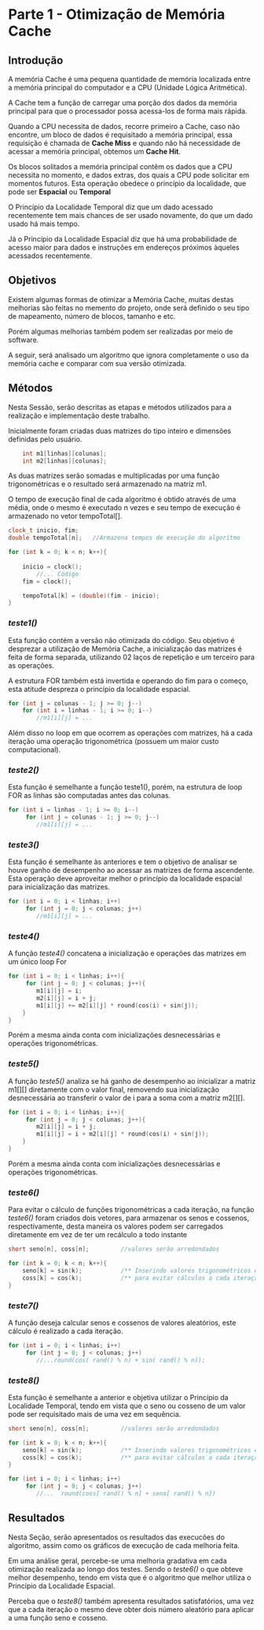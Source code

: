 # Parte 1 - Otimização de Memória Cache

## Introdução

A memória Cache é uma pequena quantidade de memória localizada entre a memória principal do computador e a CPU (Unidade Lógica Aritmética).

A Cache tem a função de carregar uma porção dos dados da memória principal para que o processador possa acessa-los de forma mais rápida. 

Quando a CPU necessita de dados, recorre primeiro a Cache, caso não encontre, um bloco de dados é requisitado a memória principal, essa requisição é chamada de **Cache Miss** e quando não há necessidade de acessar a memória principal, obtemos um **Cache Hit**.

Os blocos solitados a memória principal contêm os dados que a CPU necessita no momento, e dados extras, dos quais a CPU pode solicitar em momentos futuros. Esta operação obedece o princípio da localidade, que pode ser **Espacial** ou **Temporal**

O Princípio da Localidade Temporal diz que um dado acessado recentemente tem mais chances de ser usado novamente, do que um dado usado há mais tempo.

Já o Princípio da Localidade Espacial diz que há uma probabilidade de acesso maior para dados e instruções em endereços próximos àqueles acessados recentemente.

## Objetivos

Existem algumas formas de otimizar a Memória Cache, muitas destas melhorias são feitas no memento do projeto, onde será definido o seu tipo de mapeamento, número de blocos, tamanho e etc.

Porém algumas melhorias também podem ser realizadas por meio de software.

A seguir, será analisado um algoritmo que ignora completamente o uso da memória cache e comparar com sua versão otimizada.

## Métodos

Nesta Sessão, serão descritas as etapas e métodos utilizados para a realização e implementação deste trabalho.

Inicialmente foram criadas duas matrizes do tipo inteiro e dimensões definidas pelo usuário.

```C++
    int m1[linhas][colunas];
    int m2[linhas][colunas];
```
As duas matrizes serão somadas e multiplicadas por uma função trigonométricas e o resultado será armazenado na matriz m1.

O tempo de execução final de cada algoritmo é obtido através de uma média, onde o mesmo é executado n vezes e seu tempo de execução é armazenado no vetor tempoTotal[].

```C++
clock_t inicio, fim;
double tempoTotal[n];	//Armazena tempos de execução do algorítmo

for (int k = 0; k < n; k++){
    
    inicio = clock();
   		//... Código
    fim = clock();

    tempoTotal[k] = (double)(fim - inicio);
}
```

### _teste1()_

Esta função contém a versão não otimizada do código. Seu objetivo é desprezar a utilização de Memória Cache, a inicialização das matrizes é feita de forma separada, utilizando 02 laços de repetição e um terceiro para as operações.

A estrutura FOR também está invertida e operando do fim para o começo, esta atitude despreza o princípio da localidade espacial.

```C++
for (int j = colunas - 1; j >= 0; j--)
	for (int i = linhas - 1; i >= 0; i--)
        //m1[i][j] = ...
```

Além disso no loop em que ocorrem as operações com matrizes, há a cada iteração uma operação trigonométrica (possuem um maior custo computacional).

### _teste2()_

Esta função é semelhante a função teste1(), porém, na estrutura de loop FOR as linhas são computadas antes das colunas.

```C++
for (int i = linhas - 1; i >= 0; i--)
     for (int j = colunas - 1; j >= 0; j--)
        //m1[i][j] = ...
```

### _teste3()_

Esta função é semelhante às anteriores e tem o objetivo de analisar se houve ganho de desempenho ao acessar as matrizes de forma ascendente. Esta operação deve aproveitar melhor o princípio da localidade espacial para inicialização das matrizes.

```C++
for (int i = 0; i < linhas; i++)
     for (int j = 0; j < colunas; j++)
        //m1[i][j] = ...
```

### _teste4()_

A função _teste4()_ concatena a inicialização e operações das matrizes em um único loop For

```C++
for (int i = 0; i < linhas; i++){
     for (int j = 0; j < colunas; j++){
        m1[i][j] = i;
        m2[i][j] = i + j;
        m1[i][j] += m2[i][j] * round(cos(i) + sin(j));
    }
}
```

Porém a mesma ainda conta com inicializações desnecessárias e operações trigonométricas.

### _teste5()_

A função _teste5()_ analiza se há ganho de desempenho ao inicializar a matriz m1[][] diretamente com o valor final, removendo sua inicialização desnecessária ao transferir o valor de i para a soma com a matriz m2[][].

```C++
for (int i = 0; i < linhas; i++){
     for (int j = 0; j < colunas; j++){
        m2[i][j] = i + j;
        m1[i][j] = i + m2[i][j] * round(cos(i) + sin(j));
    }
}
```

Porém a mesma ainda conta com inicializações desnecessárias e operações trigonométricas.


### _teste6()_

Para evitar o cálculo de funções trigonométricas a cada iteração, na função _teste6()_ foram criados dois vetores, para armazenar os senos e cossenos, respectivamente, desta maneira os valores podem ser carregados diretamente em vez de ter um recálculo a todo instante

```C++
short seno[n], coss[n];  		//valores serão arredondados

for (int k = 0; k < n; k++){
    seno[k] = sin(k);       	/** Inserindo valores trigonométricos em um vetor   **/
    coss[k] = cos(k);       	/** para evitar cálculos a cada iteração            **/
}
```


### _teste7()_

A função deseja calcular senos e cossenos de valores aleatórios, este cálculo é realizado a cada iteração.

```C++
for (int i = 0; i < linhas; i++)
     for (int j = 0; j < colunas; j++)
        //...round(cos( rand() % n) + sin( rand() % n));
```


### _teste8()_

Esta função é semelhante a anterior e objetiva utilizar o Princípio da Localidade Temporal, tendo em vista que o seno ou cosseno de um valor pode ser requisitado mais de uma vez em sequência.	

```C++
short seno[n], coss[n];  		//valores serão arredondados

for (int k = 0; k < n; k++){
    seno[k] = sin(k);       	/** Inserindo valores trigonométricos em um vetor   **/
    coss[k] = cos(k);       	/** para evitar cálculos a cada iteração            **/
}

for (int i = 0; i < linhas; i++)
     for (int j = 0; j < colunas; j++)
     	//...  round(coss[ rand() % n] + seno[ rand() % n])
```

## Resultados
Nesta Seção, serão apresentados os resultados das execucões do algoritmo, assim como os gráficos de execução de cada melhoria feita. 

Em uma análise geral, percebe-se uma melhoria gradativa em cada otimização realizada ao longo dos testes. Sendo o _teste6()_ o que obteve melhor desempenho, tendo em vista que é o algoritmo que melhor utiliza o Princípio da Localidade Espacial.

Perceba que o _teste8()_ também apresenta resultados satisfatórios, uma vez que a cada iteração o mesmo deve obter dois número aleatório para aplicar a uma função seno e cosseno.

